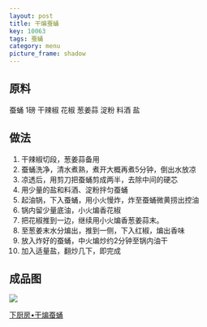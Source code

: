```yaml
---
layout: post
title: 干煸蚕蛹
key: 10063
tags: 蚕蛹
category: menu
picture_frame: shadow
---
```


## 原料

蚕蛹 1磅
干辣椒
花椒
葱姜蒜
淀粉
料酒
盐

<!--more-->

## 做法

1. 干辣椒切段，葱姜蒜备用
2. 蚕蛹洗净，清水煮熟，煮开大概再煮5分钟，倒出水放凉
3. 凉透后，用剪刀把蚕蛹剪成两半，去除中间的硬芯
4. 用少量的盐和料酒、淀粉拌匀蚕蛹
5. 起油锅，下入蚕蛹，用小火慢炸，炸至蚕蛹微黄捞出控油
6. 锅内留少量底油，小火煸香花椒
7. 把花椒推到一边，继续用小火煸香葱姜蒜末。
8. 至葱姜末水分煸出，推到一侧，下入红椒，煸出香味
9. 放入炸好的蚕蛹，中火煸炒约2分钟至锅内油干
10. 加入适量盐，翻炒几下，即完成

## 成品图

![](https://s3.us-west-1.amazonaws.com/menchi.xyz/%E5%B9%B2%E7%85%B8%E8%9A%95%E8%9B%B9.jpg)

[下厨房•干煸蚕蛹](https://www.xiachufang.com/recipe/1013956/)

